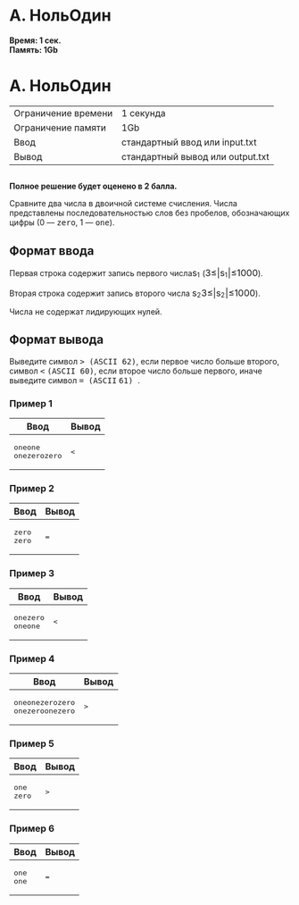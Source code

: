 <h1 class="title">A. НольОдин</h1>
<p><b>Время: 1 сек.<br>Память: 1Gb</b></p>
<div class="problem-statement">
   <div class="header">
      <h1 class="title">A. НольОдин</h1>
      <table>
         <tbody><tr class="time-limit">
            <td class="property-title">Ограничение времени</td>
            <td>1&nbsp;секунда</td>
         </tr>
         <tr class="memory-limit">
            <td class="property-title">Ограничение памяти</td>
            <td>1Gb</td>
         </tr>
         <tr class="input-file">
            <td class="property-title">Ввод</td>
            <td colspan="1">стандартный ввод или input.txt</td>
         </tr>
         <tr class="output-file">
            <td class="property-title">Вывод</td>
            <td colspan="1">стандартный вывод или output.txt</td>
         </tr>
      </tbody></table>
   </div>
   <h2></h2>
   <div class="legend">
      <p style="text-indent: 0em;"><span style="font-weight: bold;">Полное решение будет оценено в 2 балла.</span>
      </p><p style="text-indent: 0em;">Сравните два числа в двоичной системе счисления. Числа представлены последовательностью слов
      без пробелов, обозначающих цифры (0&nbsp;— <span style="font-family: monospace;">zero</span>, 1&nbsp;— <span style="font-family:
      monospace;">one</span>). </p>
      <p></p>

   </div>
   <h2>Формат ввода</h2>
   <div class="input-specification">
      <p style="text-indent: 0em;">Первая строка содержит запись первого числа<span class="MathJax_Preview" style="color: inherit; display: none;"></span><span id="MathJax-Element-1-Frame" class="mjx-chtml MathJax_CHTML" tabindex="0" style="font-size: 117%;"><span id="MJXc-Node-1" class="mjx-math" style="text-indent: 0em;"><span id="MJXc-Node-2" class="mjx-mrow"><span id="MJXc-Node-3" class="mjx-msub"><span class="mjx-base"><span id="MJXc-Node-4" class="mjx-mrow"><span id="MJXc-Node-5" class="mjx-mi"><span class="mjx-char MJXc-TeX-math-I" style="padding-top: 0.247em; padding-bottom: 0.308em;">s</span></span></span></span><span class="mjx-sub" style="font-size: 70.7%; vertical-align: -0.212em; padding-right: 0.071em;"><span id="MJXc-Node-6" class="mjx-mrow" style=""><span id="MJXc-Node-7" class="mjx-mn"><span class="mjx-char MJXc-TeX-main-R" style="padding-top: 0.369em; padding-bottom: 0.369em;">1</span></span></span></span></span></span></span></span><script type="math/mml" id="MathJax-Element-1"><math display="inline" style="text-indent:
      0em;" xmlns="http://www.w3.org/1998/Math/MathML"><msub><mrow><mi>s</mi></mrow><mrow><mn>1</mn></mrow></msub></math></script>&nbsp;(<span class="MathJax_Preview" style="color: inherit; display: none;"></span><span id="MathJax-Element-2-Frame" class="mjx-chtml MathJax_CHTML" tabindex="0" style="font-size: 117%;"><span id="MJXc-Node-8" class="mjx-math" style="text-indent: 0em;"><span id="MJXc-Node-9" class="mjx-mrow"><span id="MJXc-Node-10" class="mjx-mn"><span class="mjx-char MJXc-TeX-main-R" style="padding-top: 0.369em; padding-bottom: 0.369em;">3</span></span><span id="MJXc-Node-11" class="mjx-mo MJXc-space3"><span class="mjx-char MJXc-TeX-main-R" style="padding-top: 0.369em; padding-bottom: 0.491em;">≤</span></span><span id="MJXc-Node-12" class="mjx-mo MJXc-space3"><span class="mjx-char MJXc-TeX-main-R" style="padding-top: 0.491em; padding-bottom: 0.614em;">|</span></span><span id="MJXc-Node-13" class="mjx-msub"><span class="mjx-base"><span id="MJXc-Node-14" class="mjx-mrow"><span id="MJXc-Node-15" class="mjx-mi"><span class="mjx-char MJXc-TeX-math-I" style="padding-top: 0.247em; padding-bottom: 0.308em;">s</span></span></span></span><span class="mjx-sub" style="font-size: 70.7%; vertical-align: -0.212em; padding-right: 0.071em;"><span id="MJXc-Node-16" class="mjx-mrow" style=""><span id="MJXc-Node-17" class="mjx-mn"><span class="mjx-char MJXc-TeX-main-R" style="padding-top: 0.369em; padding-bottom: 0.369em;">1</span></span></span></span></span><span id="MJXc-Node-18" class="mjx-mo"><span class="mjx-char MJXc-TeX-main-R" style="padding-top: 0.491em; padding-bottom: 0.614em;">|</span></span><span id="MJXc-Node-19" class="mjx-mo MJXc-space3"><span class="mjx-char MJXc-TeX-main-R" style="padding-top: 0.369em; padding-bottom: 0.491em;">≤</span></span><span id="MJXc-Node-20" class="mjx-mn MJXc-space3"><span class="mjx-char MJXc-TeX-main-R" style="padding-top: 0.369em; padding-bottom: 0.369em;">1</span></span><span id="MJXc-Node-21" class="mjx-mn"><span class="mjx-char MJXc-TeX-main-R" style="padding-top: 0.369em; padding-bottom: 0.369em;">0</span></span><span id="MJXc-Node-22" class="mjx-mn"><span class="mjx-char MJXc-TeX-main-R" style="padding-top: 0.369em; padding-bottom: 0.369em;">0</span></span><span id="MJXc-Node-23" class="mjx-mn"><span class="mjx-char MJXc-TeX-main-R" style="padding-top: 0.369em; padding-bottom: 0.369em;">0</span></span></span></span></span><script type="math/mml" id="MathJax-Element-2"><math display="inline" style="text-indent: 0em;" xmlns="http://www.w3.org/1998/Math/MathML"><mn>3</mn> <mo>≤</mo><mo>|</mo><msub><mrow><mi>s</mi></mrow><mrow><mn>1</mn></mrow></msub><mo>|</mo><mo>≤</mo>
      <mn>1</mn><mn>0</mn><mn>0</mn><mn>0</mn></math></script>).
      </p><p style="text-indent: 0em;">Вторая строка содержит запись второго числа <span class="MathJax_Preview" style="color: inherit; display: none;"></span><span id="MathJax-Element-3-Frame" class="mjx-chtml MathJax_CHTML" tabindex="0" style="font-size: 117%;"><span id="MJXc-Node-24" class="mjx-math" style="text-indent: 0em;"><span id="MJXc-Node-25" class="mjx-mrow"><span id="MJXc-Node-26" class="mjx-msub"><span class="mjx-base"><span id="MJXc-Node-27" class="mjx-mrow"><span id="MJXc-Node-28" class="mjx-mi"><span class="mjx-char MJXc-TeX-math-I" style="padding-top: 0.247em; padding-bottom: 0.308em;">s</span></span></span></span><span class="mjx-sub" style="font-size: 70.7%; vertical-align: -0.212em; padding-right: 0.071em;"><span id="MJXc-Node-29" class="mjx-mrow" style=""><span id="MJXc-Node-30" class="mjx-mn"><span class="mjx-char MJXc-TeX-main-R" style="padding-top: 0.369em; padding-bottom: 0.369em;">2</span></span></span></span></span></span></span></span><script type="math/mml" id="MathJax-Element-3"><math display="inline" style="text-indent:
      0em;" xmlns="http://www.w3.org/1998/Math/MathML"><msub><mrow><mi>s</mi></mrow><mrow><mn>2</mn></mrow></msub></math></script><span class="MathJax_Preview" style="color: inherit; display: none;"></span><span id="MathJax-Element-4-Frame" class="mjx-chtml MathJax_CHTML" tabindex="0" style="font-size: 117%;"><span id="MJXc-Node-31" class="mjx-math" style="text-indent: 0em;"><span id="MJXc-Node-32" class="mjx-mrow"><span id="MJXc-Node-33" class="mjx-mn"><span class="mjx-char MJXc-TeX-main-R" style="padding-top: 0.369em; padding-bottom: 0.369em;">3</span></span><span id="MJXc-Node-34" class="mjx-mo MJXc-space3"><span class="mjx-char MJXc-TeX-main-R" style="padding-top: 0.369em; padding-bottom: 0.491em;">≤</span></span><span id="MJXc-Node-35" class="mjx-mo MJXc-space3"><span class="mjx-char MJXc-TeX-main-R" style="padding-top: 0.491em; padding-bottom: 0.614em;">|</span></span><span id="MJXc-Node-36" class="mjx-msub"><span class="mjx-base"><span id="MJXc-Node-37" class="mjx-mrow"><span id="MJXc-Node-38" class="mjx-mi"><span class="mjx-char MJXc-TeX-math-I" style="padding-top: 0.247em; padding-bottom: 0.308em;">s</span></span></span></span><span class="mjx-sub" style="font-size: 70.7%; vertical-align: -0.212em; padding-right: 0.071em;"><span id="MJXc-Node-39" class="mjx-mrow" style=""><span id="MJXc-Node-40" class="mjx-mn"><span class="mjx-char MJXc-TeX-main-R" style="padding-top: 0.369em; padding-bottom: 0.369em;">2</span></span></span></span></span><span id="MJXc-Node-41" class="mjx-mo"><span class="mjx-char MJXc-TeX-main-R" style="padding-top: 0.491em; padding-bottom: 0.614em;">|</span></span><span id="MJXc-Node-42" class="mjx-mo MJXc-space3"><span class="mjx-char MJXc-TeX-main-R" style="padding-top: 0.369em; padding-bottom: 0.491em;">≤</span></span><span id="MJXc-Node-43" class="mjx-mn MJXc-space3"><span class="mjx-char MJXc-TeX-main-R" style="padding-top: 0.369em; padding-bottom: 0.369em;">1</span></span><span id="MJXc-Node-44" class="mjx-mn"><span class="mjx-char MJXc-TeX-main-R" style="padding-top: 0.369em; padding-bottom: 0.369em;">0</span></span><span id="MJXc-Node-45" class="mjx-mn"><span class="mjx-char MJXc-TeX-main-R" style="padding-top: 0.369em; padding-bottom: 0.369em;">0</span></span><span id="MJXc-Node-46" class="mjx-mn"><span class="mjx-char MJXc-TeX-main-R" style="padding-top: 0.369em; padding-bottom: 0.369em;">0</span></span></span></span></span><script type="math/mml" id="MathJax-Element-4"><math display="inline" style="text-indent: 0em;" xmlns="http://www.w3.org/1998/Math/MathML"><mn>3</mn> <mo>≤</mo><mo>|</mo><msub><mrow><mi>s</mi></mrow><mrow><mn>2</mn></mrow></msub><mo>|</mo><mo>≤</mo>
      <mn>1</mn><mn>0</mn><mn>0</mn><mn>0</mn></math></script>).
      </p><p style="text-indent: 0em;">Числа не содержат лидирующих нулей. </p>
      <p></p>
      <p></p>

   </div>
   <h2>Формат вывода</h2>
   <div class="output-specification"> Выведите символ <span style="font-family: monospace;">&gt; (ASCII 62)</span>, если первое число больше второго, символ <span style="font-family: monospace;">&lt;</span> <span style="font-family: monospace;">(ASCII 60)</span>, если второе число больше
      первого, иначе выведите символ <span style="font-family: monospace;">= (ASCII</span> <span style="font-family: monospace;">61)
      </span>.
   </div>
   <h3>Пример 1</h3>
   <table class="sample-tests">
      <thead>
         <tr>
            <th>Ввод</th>
            <th>Вывод</th>
         </tr>
      </thead>
      <tbody>
         <tr>
            <td><pre>oneone
onezerozero
</pre></td>
            <td><pre>&lt;
</pre></td>
         </tr>
      </tbody>
   </table>
   <h3>Пример 2</h3>
   <table class="sample-tests">
      <thead>
         <tr>
            <th>Ввод</th>
            <th>Вывод</th>
         </tr>
      </thead>
      <tbody>
         <tr>
            <td><pre>zero
zero
</pre></td>
            <td><pre>=
</pre></td>
         </tr>
      </tbody>
   </table>
   <h3>Пример 3</h3>
   <table class="sample-tests">
      <thead>
         <tr>
            <th>Ввод</th>
            <th>Вывод</th>
         </tr>
      </thead>
      <tbody>
         <tr>
            <td><pre>onezero
oneone
</pre></td>
            <td><pre>&lt;
</pre></td>
         </tr>
      </tbody>
   </table>
   <h3>Пример 4</h3>
   <table class="sample-tests">
      <thead>
         <tr>
            <th>Ввод</th>
            <th>Вывод</th>
         </tr>
      </thead>
      <tbody>
         <tr>
            <td><pre>oneonezerozero
onezeroonezero
</pre></td>
            <td><pre>&gt;
</pre></td>
         </tr>
      </tbody>
   </table>
   <h3>Пример 5</h3>
   <table class="sample-tests">
      <thead>
         <tr>
            <th>Ввод</th>
            <th>Вывод</th>
         </tr>
      </thead>
      <tbody>
         <tr>
            <td><pre>one
zero
</pre></td>
            <td><pre>&gt;
</pre></td>
         </tr>
      </tbody>
   </table>
   <h3>Пример 6</h3>
   <table class="sample-tests">
      <thead>
         <tr>
            <th>Ввод</th>
            <th>Вывод</th>
         </tr>
      </thead>
      <tbody>
         <tr>
            <td><pre>one
one
</pre></td>
            <td><pre>=
</pre></td>
         </tr>
      </tbody>
   </table>
</div>
